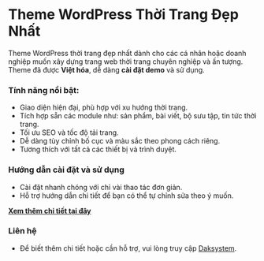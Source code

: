 # Theme WordPress Thời Trang Đẹp Nhất

Theme WordPress thời trang đẹp nhất dành cho các cá nhân hoặc doanh nghiệp muốn xây dựng trang web thời trang chuyên nghiệp và ấn tượng. Theme đã được **Việt hóa**, dễ dàng **cài đặt demo** và sử dụng.

### Tính năng nổi bật:
- Giao diện hiện đại, phù hợp với xu hướng thời trang.
- Tích hợp sẵn các module như: sản phẩm, bài viết, bộ sưu tập, tin tức thời trang.
- Tối ưu SEO và tốc độ tải trang.
- Dễ dàng tùy chỉnh bố cục và màu sắc theo phong cách riêng.
- Tương thích với tất cả các thiết bị và trình duyệt.

### Hướng dẫn cài đặt và sử dụng
- Cài đặt nhanh chóng với chỉ vài thao tác đơn giản.
- Hỗ trợ hướng dẫn chi tiết để bạn có thể tự chỉnh sửa theo ý muốn.

[**Xem thêm chi tiết tại đây**](https://daksystem.net/san-pham/theme-wordpress-thoi-trang-dep-nhat)

### Liên hệ
- Để biết thêm chi tiết hoặc cần hỗ trợ, vui lòng truy cập [Daksystem](https://daksystem.net).
